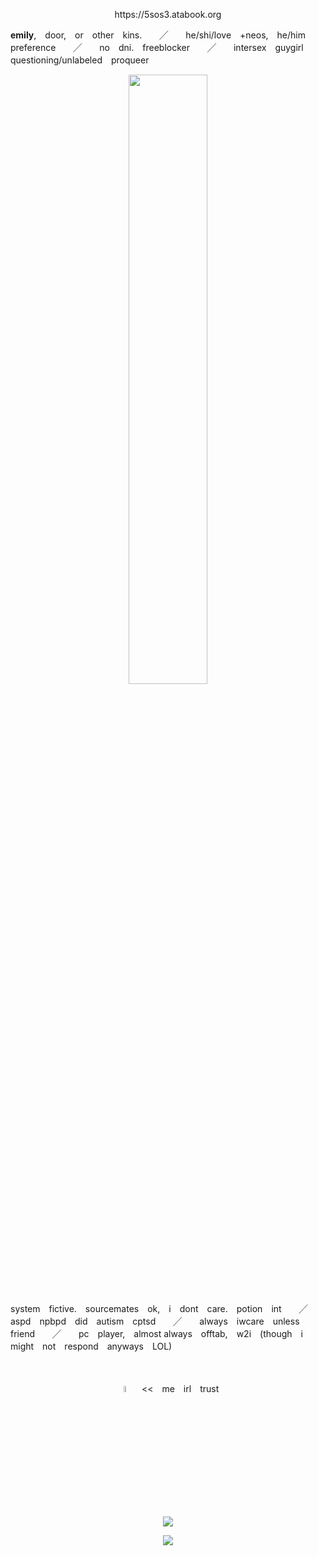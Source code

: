 <p align="center">
https://5sos3.atabook.org
</p>


    
**emily**,　door,　or　other　kins.　　╱　　he/shi/love　+neos,　he/him　preference　　╱　　no　dni.　freeblocker　　╱　　intersex　guygirl　questioning/unlabeled　proqueer　　

<p align="center">
<img src="https://files.catbox.moe/p9g75n.png" width="50%" height="50%">
</p>

system　fictive.　sourcemates　ok,　i　dont　care.　potion　int　　╱　　aspd　npbpd　did　autism　cptsd　　╱　　always　iwcare　unless　friend　　╱　　pc　player,　almost always　offtab,　w2i　(though　i　might　not　respond　anyways　LOL)

　　　
<p align="center">
<img src="https://files.catbox.moe/mbg3sz.png" width="5%" height="5%">　<<　me　irl　trust
<p align="center">


   
<img src="https://komarev.com/ghpvc/?username=beansshow&label=grandmas&color=6e370d">
<p align="center">
<img src="https://hit.yhype.me/github/profile?account_id=168690679"> 
</p>
